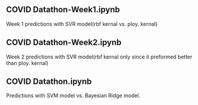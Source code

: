 ## COVID Datathon-Week1.ipynb
Week 1 predictions with SVR model(rbf kernal vs. ploy. kernal)

## COVID Datathon-Week2.ipynb
Week 2 predictions with SVR model(rbf kernal only since it preformed better than ploy. kernal)

## COVID Datathon.ipynb
Predictions with SVM model vs. Bayesian Ridge model.
